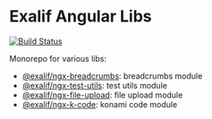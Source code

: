 # Exalif Angular Libs

[![Build Status](https://travis-ci.org/exalif/angular-libs.svg?branch=master)](https://travis-ci.org/exalif/angular-libs)

Monorepo for various libs:

 - [@exalif/ngx-breadcrumbs](projects/ngx-breadcrumbs): breadcrumbs module
 - [@exalif/ngx-test-utils](projects/ngx-test-utils): test utils module
 - [@exalif/ngx-file-upload](projects/ngx-file-upload): file upload module
 - [@exalif/ngx-k-code](projects/ngx-k-code): konami code module
